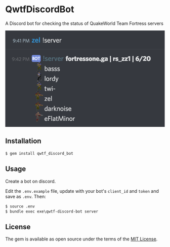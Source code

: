 # QwtfDiscordBot

A Discord bot for checking the status of QuakeWorld Team Fortress servers

![screenshot of bot](screenshot.png)

## Installation

    $ gem install qwtf_discord_bot


## Usage

Create a bot on discord.

Edit the `.env.example` file, update with your bot's `client_id` and `token` and save as `.env`. Then:

    $ source .env
    $ bundle exec exe\qwtf-discord-bot server


## License

The gem is available as open source under the terms of the [MIT License](https://opensource.org/licenses/MIT).
